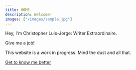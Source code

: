 ```yaml
---
title: HOME
description: Welcome!
images: ["/images/sample.jpg"]
---
```


Hey, I'm Christopher Luis-Jorge: Writer Extraordinaire.

Give me a job!

This website is a work in progress. Mind the dust and all that.

[Get to know me better](/about "Get to know me better")